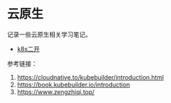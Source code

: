 # 云原生

记录一些云原生相关学习笔记。

* [k8s二开](/md/云原生/k8s二开.md)

参考链接：
1. https://cloudnative.to/kubebuilder/introduction.html
2. https://book.kubebuilder.io/introduction
3. https://www.zengzhiqi.top/
